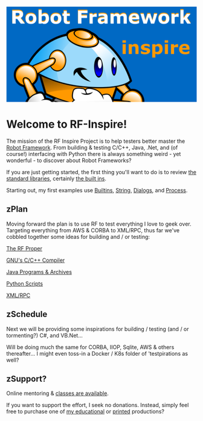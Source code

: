 ![NewLogo](https://github.com/Python3-Training/RF-Inspire/blob/main/GitRobotFramework.png)

# Welcome to RF-Inspire!
The mission of the RF Inspire Project is to help testers better master the [Robot Framework](https://robotframework.org). From building & testing C/C++, Java, .Net, and (of course!) interfacing with Python there is always something weird - yet wonderful - to discover about Robot Frameworks?

If you are just getting started, the first thing you'll want to do is to review [the standard libraries](https://robotframework.org/robotframework/), certainly [the built ins](https://robotframework.org/robotframework/latest/libraries/BuiltIn.html). 

Starting out, my first examples use [Builtins](https://robotframework.org/robotframework/latest/libraries/BuiltIn.html), [String](https://robotframework.org/robotframework/latest/libraries/String.html), [Dialogs](https://robotframework.org/robotframework/latest/libraries/Dialogs.html), and [Process](https://robotframework.org/robotframework/latest/libraries/Process.html).

## zPlan
Moving forward the plan is to use RF to test everything I love to geek over. Targeting everything from AWS & CORBA to XML/RPC, thus far we've cobbled together some ideas for building and / or testing:

[The RF Proper](https://github.com/Python3-Training/RF-Inspire/tree/main/Robot101)

[GNU's C/C++ Compiler](https://github.com/Python3-Training/RF-Inspire/tree/main/GccExamples)

[Java Programs & Archives](https://github.com/Python3-Training/RF-Inspire/tree/main/JavaExamples)

[Python Scripts](https://github.com/Python3-Training/RF-Inspire/tree/main/PythonExamples)

[XML/RPC](https://github.com/Python3-Training/RF-Inspire/tree/main/Robot101/0400_XML_RPC)

## zSchedule
Next we will be providing some inspirations for building / testing (and / or tormenting?) C#, and VB.Net... 

Will be doing much the same for CORBA, IIOP, Sqlite, AWS & others thereafter... I might even toss-in a Docker / K8s folder of 'testpirations as well?

## zSupport?
Online mentoring & [classes are available](https://takelessons.com/computer-skills/computer-programming-lessons/classes/robot-framework-seminar).

If you want to support the effort, I seek no donations. Instead, simply feel free to purchase one of [my educational](https://www.udemy.com/user/randallnagy2/) or [printed](https://www.amazon.com/Randall-Nagy/e/B08ZJLH1VN?ref=sr_ntt_srch_lnk_1&qid=1660050704&sr=8-1) productions?
